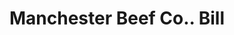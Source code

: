 ---
doi: 10.7916/D84T7WCW
date_other: '1890'
date_other_textual: 1890-1899
form: printed ephemera
genre:
- Invoices
name:
- Manchester Beef Co.
object_in_context_url: https://biggert.cul.columbia.edu/items/view/ave_biggert_00780
subject_hierarchical_geographic:
- Manchester, New Hampshire, United States
subject_name:
- Manchester Beef Co.
title: Manchester Beef Co.. Bill
sort_title: Manchester Beef Co.. Bill
call_number: ave_biggert_00780
coordinates:
- 42.990833333333335,-71.46361111111112
pid: ave_biggert_00780
identifiers: ave_biggert_00780
thumbnail: false
permalink: /biggert/ave_biggert_00780/
layout: iiif-image-page
---